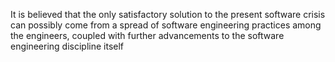 It is believed that the only satisfactory solution to the present software crisis can possibly come from a spread of software engineering practices among the engineers, coupled with further advancements to the software engineering discipline itself